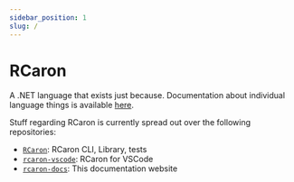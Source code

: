 ```yaml
---
sidebar_position: 1
slug: /
---
```


# RCaron

A .NET language that exists just because.
Documentation about individual language things is available [here](category/language).

Stuff regarding RCaron is currently spread out over the following repositories:

- [`RCaron`](https://github.com/Jan0660/RCaron): RCaron CLI, Library, tests
- [`rcaron-vscode`](https://github.com/Jan0660/rcaron-vscode): RCaron for VSCode
- [`rcaron-docs`](https://github.com/Jan0660/rcaron-docs): This documentation website
